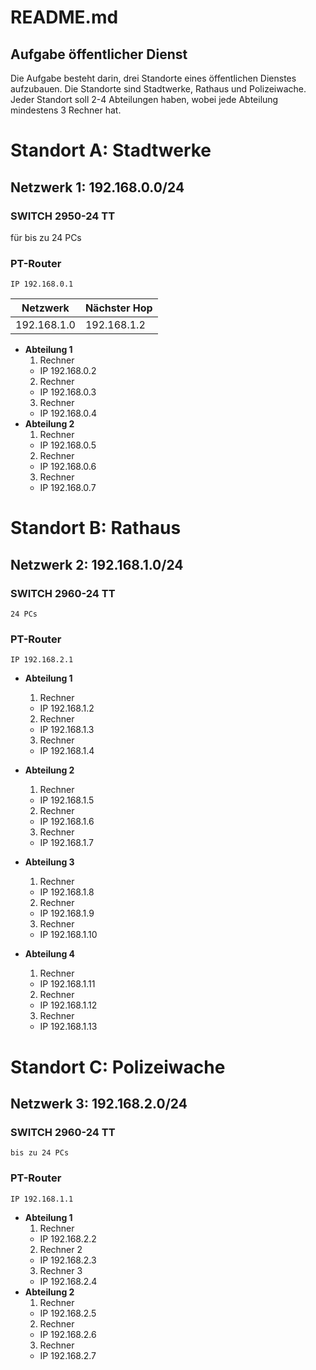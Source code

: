 # README.md

## Aufgabe öffentlicher Dienst

Die Aufgabe besteht darin, drei Standorte eines öffentlichen Dienstes aufzubauen. Die Standorte sind Stadtwerke, Rathaus und Polizeiwache. Jeder Standort soll 2-4 Abteilungen haben, wobei jede Abteilung mindestens 3 Rechner hat.

# Standort A: Stadtwerke
## Netzwerk 1: 192.168.0.0/24 
### SWITCH 2950-24 TT
für bis zu 24 PCs
### PT-Router
    IP 192.168.0.1

| Netzwerk|Nächster Hop  | 
|---|---|
|  192.168.1.0|192.168.1.2|


- **Abteilung 1**
    1. Rechner
    - IP 192.168.0.2
    2. Rechner 
    - IP 192.168.0.3
    3. Rechner
    - IP 192.168.0.4
- **Abteilung 2**
    1. Rechner
    - IP 192.168.0.5
    2. Rechner
    - IP 192.168.0.6 
    3. Rechner
    - IP 192.168.0.7

# Standort B: Rathaus
## Netzwerk 2: 192.168.1.0/24
### SWITCH 2960-24 TT
    24 PCs
### PT-Router
    IP 192.168.2.1

- **Abteilung 1**
    1. Rechner
    - IP 192.168.1.2
    2. Rechner
    - IP 192.168.1.3
    3. Rechner
    - IP 192.168.1.4

- **Abteilung 2**
    1. Rechner
    - IP 192.168.1.5
    2. Rechner 
    - IP 192.168.1.6
    3. Rechner
    - IP 192.168.1.7
- **Abteilung 3**
    1. Rechner 
    - IP 192.168.1.8
    2. Rechner
    - IP 192.168.1.9
    3. Rechner
    - IP 192.168.1.10
- **Abteilung 4**
    1. Rechner 
    - IP 192.168.1.11
    2. Rechner
    - IP 192.168.1.12
    3. Rechner
    - IP 192.168.1.13

# Standort C: Polizeiwache
## Netzwerk 3: 192.168.2.0/24
### SWITCH 2960-24 TT
    bis zu 24 PCs
### PT-Router
    IP 192.168.1.1

- **Abteilung 1**
    1. Rechner 
    - IP 192.168.2.2
    2. Rechner 2
    - IP 192.168.2.3
    3. Rechner 3
    - IP 192.168.2.4
- **Abteilung 2**
    1. Rechner
    - IP 192.168.2.5
    2. Rechner
    - IP 192.168.2.6
    3. Rechner
    - IP 192.168.2.7

